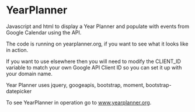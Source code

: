 # YearPlanner
Javascript and html to display a Year Planner and populate with events from Google Calendar using the API. 

The code is running on yearplanner.org, if you want to see what it looks like in action. 

If you want to use elsewhere then you will need to modify the CLIENT_ID variable to match your own Google API Client ID so you can set it up with your domain name. 


Year Planner uses jquery, googeapis, bootstrap, moment, bootstrap-datepicker

To see YearPlanner in operation go to <a href=https://www.yearplanner.org>www.yearplanner.org</a>.


